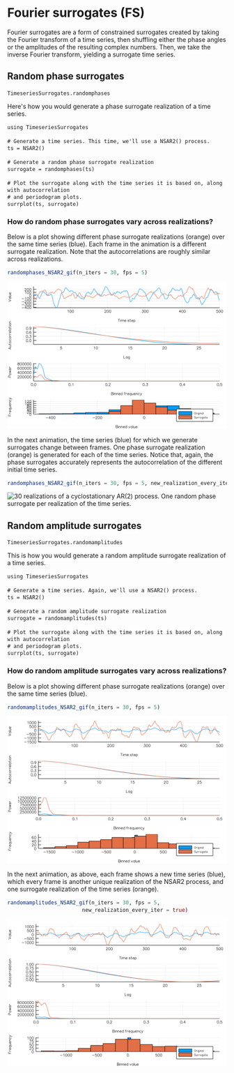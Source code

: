 # Fourier surrogates (FS)
Fourier surrogates are a form of constrained surrogates created by taking the Fourier
transform of a time series, then shuffling either the phase angles or the amplitudes of the
resulting complex numbers. Then, we take the inverse Fourier transform, yielding a surrogate
time series.



## Random phase surrogates
```@docs
TimeseriesSurrogates.randomphases
```

Here's how you would generate a phase surrogate realization of a time series.

```@example
using TimeseriesSurrogates

# Generate a time series. This time, we'll use a NSAR2() process.
ts = NSAR2()

# Generate a random phase surrogate realization
surrogate = randomphases(ts)

# Plot the surrogate along with the time series it is based on, along with autocorrelation
# and periodogram plots.
surrplot(ts, surrogate)
```

### How do random phase surrogates vary across realizations?
Below is a plot showing different phase surrogate realizations (orange) over the same time series (blue).
Each frame in the animation is a different surrogate realization. Note that the autocorrelations
are roughly similar across realizations.

```julia
randomphases_NSAR2_gif(n_iters = 30, fps = 5)
```

![30 random phase surrogates for a single realization of a cyclostationary AR(2) process](../examples/randomphases_NSAR2.gif)

In the next animation, the time series (blue) for which we generate surrogates change between
frames. One phase surrogate realization (orange) is generated for each of the time series. Notice
that, again, the phase surrogates accurately represents the autocorrelation of the
different initial time series.

```julia
randomphases_NSAR2_gif(n_iters = 30, fps = 5, new_realization_every_iter = true)
```

![30 realizations of a cyclostationary AR(2) process. One random phase surrogate per realization of the time series.](../examples/randomphases_NSAR2_newevery.gif)



## Random amplitude surrogates

```@docs
TimeseriesSurrogates.randomamplitudes
```

This is how you would generate a random amplitude surrogate realization of a time series.

```@example
using TimeseriesSurrogates

# Generate a time series. Again, we'll use a NSAR2() process.
ts = NSAR2()

# Generate a random amplitude surrogate realization
surrogate = randomamplitudes(ts)

# Plot the surrogate along with the time series it is based on, along with autocorrelation
# and periodogram plots.
surrplot(ts, surrogate)
```

### How do random amplitude surrogates vary across realizations?

Below is a plot showing different phase surrogate realizations (orange) over the same time series (blue).

```julia
randomamplitudes_NSAR2_gif(n_iters = 30, fps = 5)
```

![30 random phase surrogates for a single realization of a cyclostationary AR(2) process](../examples/randomamplitudes_NSAR2.gif)

In the next animation, as above, each frame shows a new time series (blue), which every frame is another unique realization of the NSAR2
process, and one surrogate realization of the time series (orange).


```julia
randomamplitudes_NSAR2_gif(n_iters = 30, fps = 5,
                        new_realization_every_iter = true)
```

![30 realizations of a cyclostationary AR(2) process. One random phase surrogate per realization of the time series.](../examples/randomamplitudes_NSAR2_newevery.gif)
